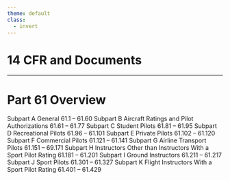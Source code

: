```yaml
---
theme: default
class:
  - invert
---
```


# 14 CFR and Documents

---

# Part 61 Overview

Subpart A General 61.1 – 61.60
Subpart B Aircraft Ratings and Pilot Authorizations 61.61 – 61.77
Subpart C Student Pilots 61.81 – 61.95
Subpart D Recreational Pilots 61.96 – 61.101
Subpart E Private Pilots 61.102 – 61.120
Subpart F Commercial Pilots 61.121 – 61.141
Subpart G Airline Transport Pilots 61.151 – 69.171
Subpart H Instructors Other than Instructors With a Sport Pilot Rating 61.181 – 61.201
Subpart I Ground Instructors 61.211 – 61.217
Subpart J Sport Pilots 61.301 – 61.327
Subpart K Flight Instructors With a Sport Pilot Rating 61.401 – 61.429
